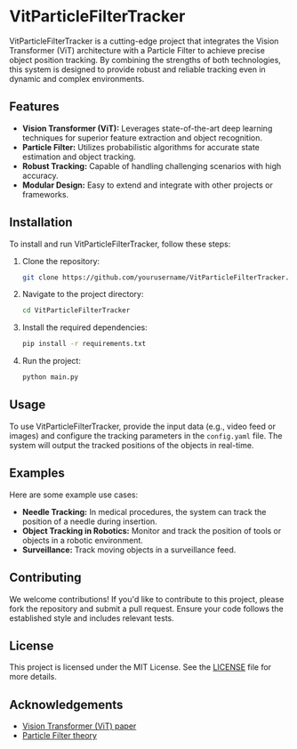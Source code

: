 # VitParticleFilterTracker

VitParticleFilterTracker is a cutting-edge project that integrates the Vision Transformer (ViT) architecture with a Particle Filter to achieve precise object position tracking. By combining the strengths of both technologies, this system is designed to provide robust and reliable tracking even in dynamic and complex environments.

## Features

- **Vision Transformer (ViT):** Leverages state-of-the-art deep learning techniques for superior feature extraction and object recognition.
- **Particle Filter:** Utilizes probabilistic algorithms for accurate state estimation and object tracking.
- **Robust Tracking:** Capable of handling challenging scenarios with high accuracy.
- **Modular Design:** Easy to extend and integrate with other projects or frameworks.

## Installation

To install and run VitParticleFilterTracker, follow these steps:

1. Clone the repository:
    ```bash
    git clone https://github.com/yourusername/VitParticleFilterTracker.git
    ```
2. Navigate to the project directory:
    ```bash
    cd VitParticleFilterTracker
    ```
3. Install the required dependencies:
    ```bash
    pip install -r requirements.txt
    ```
4. Run the project:
    ```bash
    python main.py
    ```

## Usage

To use VitParticleFilterTracker, provide the input data (e.g., video feed or images) and configure the tracking parameters in the `config.yaml` file. The system will output the tracked positions of the objects in real-time.

## Examples

Here are some example use cases:

- **Needle Tracking:** In medical procedures, the system can track the position of a needle during insertion.
- **Object Tracking in Robotics:** Monitor and track the position of tools or objects in a robotic environment.
- **Surveillance:** Track moving objects in a surveillance feed.

## Contributing

We welcome contributions! If you'd like to contribute to this project, please fork the repository and submit a pull request. Ensure your code follows the established style and includes relevant tests.

## License

This project is licensed under the MIT License. See the [LICENSE](LICENSE) file for more details.

## Acknowledgements

- [Vision Transformer (ViT) paper](https://arxiv.org/abs/2010.11929)
- [Particle Filter theory](https://en.wikipedia.org/wiki/Particle_filter)
